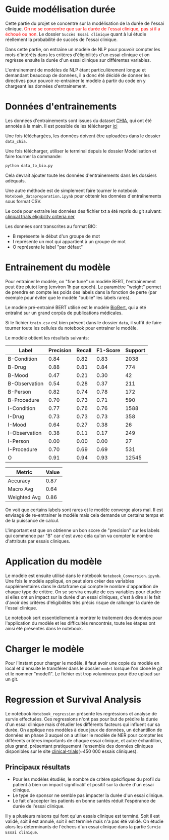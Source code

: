 # Guide modélisation durée

Cette partie du projet se concentre sur la modélisation de la durée de l'essai clinique. <span style="color:red;">On ne se concentre que sur la durée de l'essai clinique, pas si il a échoué ou non</span>. Le dossier ``Succès Essai clinique`` quant à lui étudie réellement la probabilité de succès de l'essai clinique.

Dans cette partie, on entraîne un modèle de NLP pour pouvoir compter les mots d'intérêts dans les critères d'éligibilités d'un essai clinique et on regrèsse ensuite la durée d'un essai clinique sur différentes variables.

L'entrainement de modèles de NLP étant particulièrement longue et demandant beaucoup de données, il a donc été décidé de donner les directives pour pouvoir re-entrainer le modèle à partir du code en y chargeant les données d'entrainement.

# Données d'entrainements

Les données d'entrainements sont issues du dataset [CHIA](https://www.nature.com/articles/s41597-020-00620-0), qui ont été annotés à la main. Il est possible de les télécharger [ici](https://figshare.com/articles/dataset/Chia_Annotated_Datasets/11855817)

Une fois téléchargées, les données doivent être uploadées dans le dossier ``data_chia``.

Une fois télécharger, utiliser le terminal depuis le dossier Modelisation et faire tourner la commande:

```bash
python data_to_bio.py
```

Cela devrait ajouter toute les données d'entrainements dans les dossiers adéquats.

Une autre méthode est de simplement faire tourner le notebook ``Notebook_datapreparation.ipynb`` pour obtenir les données d'entraînements sous format CSV.

Le code pour extraire les données des fichier txt a été repris du git suivant: [clinical trials eligibility criteria ner](https://github.com/ctgatecci/Clinical-trial-eligibility-criteria-NER/blob/main/NER%20Preprocessing%20and%20Performance%20Analysis.ipynb)

Les données sont transcrites au format BIO:
* B représente le début d'un groupe de mot
* I représente un mot qui appartient à un groupe de mot
* O représente le label "par défaut"

# Entrainement du modèle

Pour entrainer le modèle, on "fine tune" un modèle BERT, l'entrainement peut être plutot long (environ 1h par epoch). Le paramètre "weight" permet de prendre en compte les poids des labels dans la fonction de perte (par exemple pour éviter que le modèle "oublie" les labels rares).

Le modèle pré-entrainé BERT utilisé est le modèle [BioBert](https://arxiv.org/abs/1901.08746), qui a été entraîné sur un grand corpûs de publications médicales.

Si le fichier ``train.csv`` est bien présent dans le dossier ``data``, il suffit de faire tourner toute les cellules du notebook pour entrainer le modèle.

Le modèle obtient les résultats suivants:


|      Label      | Precision | Recall | F1-Score | Support |
|-----------------|-----------|--------|----------|---------|
| B-Condition     |   0.84    |  0.82  |   0.83   |  2038   |
| B-Drug          |   0.88    |  0.81  |   0.84   |   774   |
| B-Mood          |   0.47    |  0.21  |   0.30   |    42   |
| B-Observation   |   0.54    |  0.28  |   0.37   |   211   |
| B-Person        |   0.82    |  0.74  |   0.78   |   172   |
| B-Procedure     |   0.70    |  0.73  |   0.71   |   590   |
| I-Condition     |   0.77    |  0.76  |   0.76   |  1588   |
| I-Drug          |   0.73    |  0.73  |   0.73   |   358   |
| I-Mood          |   0.64    |  0.27  |   0.38   |    26   |
| I-Observation   |   0.38    |  0.11  |   0.17   |   249   |
| I-Person        |   0.00    |  0.00  |   0.00   |    27   |
| I-Procedure     |   0.70    |  0.69  |   0.69   |   531   |
| O               |   0.91    |  0.94  |   0.93   | 12545   |

|    Metric       |   Value   |
|-----------------|-----------|
| Accuracy        |   0.87    |
| Macro Avg       |   0.64    |
| Weighted Avg    |   0.86    |

On voit que certains labels sont rares et le modèle converge alors mal. Il est envisagé de re-entrainer le modèle mais cela demande un certains temps et de la puissance de calcul.

L'important est que on obtienne un bon score de "precision" sur les labels qui commence par "B" car c'est avec cela qu'on va compter le nombre d'attributs par essais cliniques.



# Application du modèle

Le modèle est ensuite utilisé dans le notebook ``Notebook_Conversion.ipynb``. Une fois le modèle appliqué, on peut alors créer des variables supplémentaires dans le dataframe qui compte le nombre d'apparition de chaque type de critère. On se servira ensuite de ces variables pour étudier si elles ont un impact sur la durée d'un essai cliniques, c'est à dire si le fait d'avoir des critères d'éligibilités très précis risque de rallonger la durée de l'essai clinique.

Le notebook sert essentiellement à montrer le traitement des données pour l'application du modèle et les difficultés rencontrés, toute les étapes ont ainsi été présentés dans le notebook.


# Charger le modèle

Pour l'instant pour charger le modèle, il faut avoir une copie du modèle en local et d'ensuite le transférer dans le dossier ``model`` lorsque l'on clone le git et le nommer "model1". Le fichier est trop volumineux pour être upload sur un git.

# Regression et Survival Analysis

Le notebook ``Notebook_regression`` présente les regréssions et analyse de survie effectuées. Ces regressions n'ont pas pour but de prédire la durée d'un essai clinique mais d'étudier les différents facteurs qui influent sur sa durée. On applique nos modèles à deux jeux de données, un échantillon de données en phase 3 auquel on a utiliser le modèle de NER pour compter les différents critères importants de chaque essai clinique, et autre échantillon, plus grand, présentant pratiquement l'ensemble des données cliniques disponibles sur le site [clinical-trials](https://clinicaltrials.gov/)(~450 000 essais cliniques).

## Principaux résultats

* Pour les modèles étudiés, le nombre de critère spécifiques du profil du patient à bien un impact significatif et positif sur la durée d'un essai clinique.
* Le type de sponsor ne semble pas impacter la durée d'un essai clinique.
* Le fait d'accepter les patients en bonne santés réduit l'espérance de durée de l'essai clinique.

Il y a plusieurs raisons qui font qu'un essais clinique est terminé. Soit il est validé, soit il est annulé, soit il est terminé mais n'a pas été validé. On étudie alors les determinants de l'échecs d'un essai clinique dans la partie ``Survie Essai clinique``.